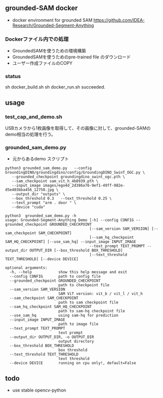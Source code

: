 ## grounded-SAM docker
- docker environment for grounded SAM
https://github.com/IDEA-Research/Grounded-Segment-Anything

### Dockerファイル内での処理
- GroundedSAMを使うための環境構築
- GroundedSAMを使うためのpre-trained file のダウンロード
- ユーザー作成ファイルのCOPY

### status
sh docker_build.sh 
sh docker_run.sh
succeeded.

## usage
### test_cap_and_demo.sh
USBカメラから1枚画像を取得して、その画像に対して、grounded-SAMのdemo相当の処理を行う。

### grounded_sam_demo.py
- 元からあるdemo スクリプト
```
python3 grounded_sam_demo.py   --config GroundingDINO/groundingdino/config/GroundingDINO_SwinT_OGC.py \
   --grounded_checkpoint groundingdino_swint_ogc.pth \
   --sam_checkpoint sam_vit_h_4b8939.pth \
   --input_image images/ego4d_2d386a76-9ef1-49ff-982e-d5e403bba456_12750.jpg \
   --output_dir "outputs" \
   --box_threshold 0.3   --text_threshold 0.25 \
   --text_prompt "arm . door " \
   --device "cuda"
```

```
python3  grounded_sam_demo.py -h
usage: Grounded-Segment-Anything Demo [-h] --config CONFIG --grounded_checkpoint GROUNDED_CHECKPOINT
                                      [--sam_version SAM_VERSION] [--sam_checkpoint SAM_CHECKPOINT]
                                      [--sam_hq_checkpoint SAM_HQ_CHECKPOINT] [--use_sam_hq] --input_image INPUT_IMAGE
                                      --text_prompt TEXT_PROMPT --output_dir OUTPUT_DIR [--box_threshold BOX_THRESHOLD]
                                      [--text_threshold TEXT_THRESHOLD] [--device DEVICE]

optional arguments:
  -h, --help            show this help message and exit
  --config CONFIG       path to config file
  --grounded_checkpoint GROUNDED_CHECKPOINT
                        path to checkpoint file
  --sam_version SAM_VERSION
                        SAM ViT version: vit_b / vit_l / vit_h
  --sam_checkpoint SAM_CHECKPOINT
                        path to sam checkpoint file
  --sam_hq_checkpoint SAM_HQ_CHECKPOINT
                        path to sam-hq checkpoint file
  --use_sam_hq          using sam-hq for prediction
  --input_image INPUT_IMAGE
                        path to image file
  --text_prompt TEXT_PROMPT
                        text prompt
  --output_dir OUTPUT_DIR, -o OUTPUT_DIR
                        output directory
  --box_threshold BOX_THRESHOLD
                        box threshold
  --text_threshold TEXT_THRESHOLD
                        text threshold
  --device DEVICE       running on cpu only!, default=False
```

## todo
- use stable opencv-python


